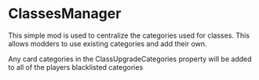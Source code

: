 # ClassesManager

This simple mod is used to centralize the categories used for classes. This allows modders to use existing categories and add their own.

Any card categories in the ClassUpgradeCategories property will be added to all of the players blacklisted categories
